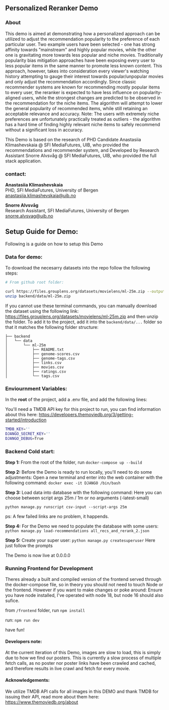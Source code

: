 ## Personalized Reranker Demo
### About
This demo is aimed at demonstrating how a personalized approach can be utilized to adjust the recommendation popularity to the preference of each particular user. Two example users have been selected - one has strong affinity towards "mainstream" and highly popular movies, while the other one is gravitating more towards less popular and niche movies. Traditionally popularity bias mitigation approaches have been exposing every user to less popular items in the same manner to promote less known content. This approach, however, takes into consideration every viewer's watching history attempting to gauge their interest towards popular/unpopular movies and only adjust the recommendation accordingly. Since classic recommender systems are known for recommending mostly popular items to every user, the reranker is expected to have less influence on popularity-aligned users, while the strongest changes are predicted to be observed in the recommendation for the niche items. The algorithm will attempt to lower the general popularity of recommended items, while still retaining an acceptable relevance and accuracy. Note: The users with extremely niche preferences are unfortunately practically treated as outliers - the algorithm has a hard time of finding highly relevant niche items to safely recommend without a significant loss in accuracy.

This Demo is based on the research of PHD Candidate Anastasiia Klimashevskaia @ SFI MediaFutures, UIB, who provided the recommendations and recommender system, and Developed by Research Assistant Snorre Alvsvåg @ SFI MediaFutures, UIB, who provided the full stack application. 

### contact: 
**Anastasiia Klimashevskaia** \
PHD, SFI MediaFutures, University of Bergen \
anastasiia.klimashevskaia@uib.no

**Snorre Alvsvåg** \
Research Assistant, SFI MediaFutures, University of Bergen \
snorre.alvsvag@uib.no

## Setup Guide for Demo:
Following is a guide on how to setup this Demo 


### Data for demo:
To download the necesarry datasets into the repo follow the following steps:
```bash
# From github root folder:

curl https://files.grouplens.org/datasets/movielens/ml-25m.zip --output backend/data/ml-25m.zip &&
unzip backend/data/ml-25m.zip
```
If you cannot use these terminal commands, you can manually download the dataset using the following link:
https://files.grouplens.org/datasets/movielens/ml-25m.zip and then unzip the folder. To add it to the project, add it into the `backend/data/...` folder so that it matches the following folder structure:

```
├── backend
│   └── data
│       └── ml-25m
│           ├── README.txt
│           ├── genome-scores.csv
│           ├── genome-tags.csv
│           ├── links.csv
│           ├── movies.csv
│           ├── ratings.csv
│           └── tags.csv

```

### Enviournment Variables:
In the **root** of the project, add a .env file, and add the following lines:

You'll need a TMDB API key for this project to run, you can find information about this here:
https://developers.themoviedb.org/3/getting-started/introduction
```bash
TMDB_KEY=''
DJANGO_SECRET_KEY=''
DJANGO_DEBUG=True
```

### Backend Cold start:
**Step 1:**
From the root of the folder, run `docker-compose up --build`

**Step 2:**
Before the Demo is ready to run locally, you'll need to do some adjustments:
Open a new terminal and enter into the web container with the following command:
`docker exec -it DJANGO /bin/bash`

**Step 3:**
Load data into database with the following command:
Here you can choose between script args 25m / 1m or no arguments (-latest-small)

`python manage.py runscript csv-input --script-args 25m`

ps: A few failed links are no problem, it happends.

**Step 4:**
For the Demo we need to populate the database with some users:
`python manage.py load-recommendations all_recs_and_rerank_2.json`

**Step 5:**
Create your super user:
`python manage.py createsuperuser`
Here just follow the prompts


The Demo is now live at 0.0.0.0


### Running Frontend for Development
Theres already a built and compiled version of the frontend served through the docker-compose file, so in theory you should not need to touch Node or the frontend. However if you want to make changes or poke around:
Ensure you have node installed, I've operated with node 18, but node 16 should also sufice.

from `/frontend` folder, run `npm install`

run: `npm run dev`

have fun!


#### Developers note:
At the current iteration of this Demo, images are slow to load, this is simply due to how we find our posters. This is currently a slow process of multiple fetch calls, as no poster nor poster links have been crawled and cached, and therefore results in live crawl and fetch for every movie.  


#### Acknowledgements:
We utilize TMDB API calls for all images in this DEMO and thank TMDB for issuing their API, read more about them here: https://www.themoviedb.org/about
